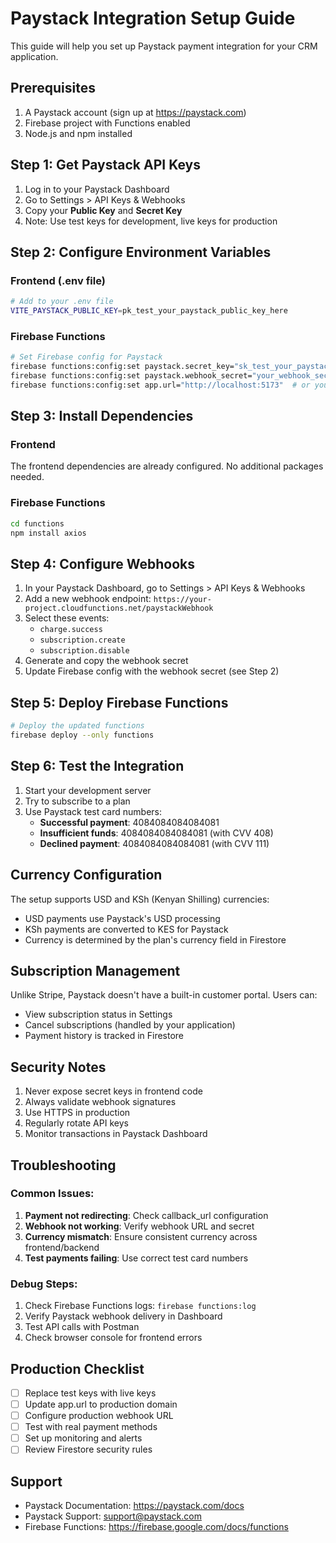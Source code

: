 # Paystack Integration Setup Guide

This guide will help you set up Paystack payment integration for your CRM application.

## Prerequisites

1. A Paystack account (sign up at https://paystack.com)
2. Firebase project with Functions enabled
3. Node.js and npm installed

## Step 1: Get Paystack API Keys

1. Log in to your Paystack Dashboard
2. Go to Settings > API Keys & Webhooks
3. Copy your **Public Key** and **Secret Key**
4. Note: Use test keys for development, live keys for production

## Step 2: Configure Environment Variables

### Frontend (.env file)
```bash
# Add to your .env file
VITE_PAYSTACK_PUBLIC_KEY=pk_test_your_paystack_public_key_here
```

### Firebase Functions
```bash
# Set Firebase config for Paystack
firebase functions:config:set paystack.secret_key="sk_test_your_paystack_secret_key_here"
firebase functions:config:set paystack.webhook_secret="your_webhook_secret_here"
firebase functions:config:set app.url="http://localhost:5173"  # or your production URL
```

## Step 3: Install Dependencies

### Frontend
The frontend dependencies are already configured. No additional packages needed.

### Firebase Functions
```bash
cd functions
npm install axios
```

## Step 4: Configure Webhooks

1. In your Paystack Dashboard, go to Settings > API Keys & Webhooks
2. Add a new webhook endpoint: `https://your-project.cloudfunctions.net/paystackWebhook`
3. Select these events:
   - `charge.success`
   - `subscription.create`
   - `subscription.disable`
4. Generate and copy the webhook secret
5. Update Firebase config with the webhook secret (see Step 2)

## Step 5: Deploy Firebase Functions

```bash
# Deploy the updated functions
firebase deploy --only functions
```

## Step 6: Test the Integration

1. Start your development server
2. Try to subscribe to a plan
3. Use Paystack test card numbers:
   - **Successful payment**: 4084084084084081
   - **Insufficient funds**: 4084084084084081 (with CVV 408)
   - **Declined payment**: 4084084084084081 (with CVV 111)

## Currency Configuration

The setup supports USD and KSh (Kenyan Shilling) currencies:
- USD payments use Paystack's USD processing
- KSh payments are converted to KES for Paystack
- Currency is determined by the plan's currency field in Firestore

## Subscription Management

Unlike Stripe, Paystack doesn't have a built-in customer portal. Users can:
- View subscription status in Settings
- Cancel subscriptions (handled by your application)
- Payment history is tracked in Firestore

## Security Notes

1. Never expose secret keys in frontend code
2. Always validate webhook signatures
3. Use HTTPS in production
4. Regularly rotate API keys
5. Monitor transactions in Paystack Dashboard

## Troubleshooting

### Common Issues:

1. **Payment not redirecting**: Check callback_url configuration
2. **Webhook not working**: Verify webhook URL and secret
3. **Currency mismatch**: Ensure consistent currency across frontend/backend
4. **Test payments failing**: Use correct test card numbers

### Debug Steps:

1. Check Firebase Functions logs: `firebase functions:log`
2. Verify Paystack webhook delivery in Dashboard
3. Test API calls with Postman
4. Check browser console for frontend errors

## Production Checklist

- [ ] Replace test keys with live keys
- [ ] Update app.url to production domain
- [ ] Configure production webhook URL
- [ ] Test with real payment methods
- [ ] Set up monitoring and alerts
- [ ] Review Firestore security rules

## Support

- Paystack Documentation: https://paystack.com/docs
- Paystack Support: support@paystack.com
- Firebase Functions: https://firebase.google.com/docs/functions